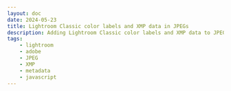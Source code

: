 ```yaml
---
layout: doc
date: 2024-05-23
title: Lightroom Classic color labels and XMP data in JPEGs
description: Adding Lightroom Classic color labels and XMP data to JPEGs using javascript can be a bit tricky. Here's how you can do it.
tags:
    - lightroom
    - adobe
    - JPEG
    - XMP
    - metadata
    - javascript
---
```


<Title/>

Recently I needed to add _Lightroom Classic_ color labels to JPEGs using javascript in the browser. After wasting a some time with worthless AI suggestions,
I bit the bullet and clicked on the aptly named tool [xmp-jpeg](https://github.com/bbsimonbb/xmp-jpeg) as [suggested here](https://stackoverflow.com/a/32884008/8797350).

## From `xmp-jpeg` to the `jpeg-xmp-writer` package

[Simon Boddy](https://github.com/bbsimonbb) did a great job with his tool, and to my knowledge it is only solution online that _generates and writes_ XMP in a format that follows spec and is recognized by Lightroom Classic, [exiftool](https://exiftool.org/) and [random online XMP/EXIF viewers](https://jimpl.com/) (which probably also rely on exiftool).

However, the code does no longer work out of the box in the browser, so I updated it to work as a modern ES module, added easy access to the XMP DOM and wrote some documentation.

Here's the [package "@mtillmann/jpeg-xmp-writer"](https://www.npmjs.com/package/@mtillmann/jpeg-xmp-writer) and the [github repository](https://github.com/Mtillmann/jpeg-xmp-writer).

## Writing Lightroom Classic Color Labels

To write color labels into your JPEG, use the library like this:

```javascript{1-2,6-7}
// import the writeXMP function
import { writeXMP } from '@mtillmann/jpeg-xmp-writer'

const arrayBuffer = /*...*/ // your JPEG file as an ArrayBuffer

// Write XMP metadata to the JPEG
const xmpArrayBuffer = writeXMP(arrayBuffer, {'xmp:Title': 'Hello, World!'})

// create a Blob from the arrayBuffer
const blob = new Blob([xmpedBuffer], { type: "image/jpeg" })

// create a URL for the Blob
const url = URL.createObjectURL(blob)

// create a link to download the JPEG
const a = document.createElement("a")
a.href = url
a.download = "test.jpg"
a.textContent = "Download"
document.body.appendChild(a)

// -> open the downloaded file in Lightroom Classic
```

Find more examples and how to work with `Blobs` and `Data URLs` in the [README](https://github.com/Mtillmann/jpeg-xmp-writer).

## Color Label Pitfalls

> The color label must match exactly what's set in your Lightroom Classic.

The color label is stored as a string in the XMP data, and Lightroom Classic will not recognize the color label if it's not an exact match.
For example, if you call the _red_ color label "to be deleted" in Lightroom Classic, you must also set it to "to be deleted" in the XMP data, or Lightroom Classic will not recognize it.

> You _cannot_ set the abstract value _red_ in the XMP data.

This makes Color Labels very fragile, error-prone and not portable between different Lightroom Classic installations, depending on how the color labels are named.

This also affects different translations of Lightroom Classic, as the color labels are translated: By default the _Purple_ color label is called _Lila_ in german Lightroom Classic installations.

<Comment/>
